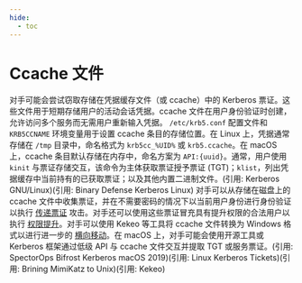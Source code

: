 ```yaml
---
hide:
  - toc
---
```


# Ccache 文件

对手可能会尝试窃取存储在凭据缓存文件（或 ccache）中的 Kerberos 票证。这些文件用于短期存储用户的活动会话凭据。ccache 文件在用户身份验证时创建，允许访问多个服务而无需用户重新输入凭据。  <code>/etc/krb5.conf</code> 配置文件和 <code>KRB5CCNAME</code> 环境变量用于设置 ccache 条目的存储位置。在 Linux 上，凭据通常存储在 `/tmp` 目录中，命名格式为 `krb5cc_%UID%` 或 `krb5.ccache`。在 macOS 上，ccache 条目默认存储在内存中，命名方案为 `API:{uuid}`。通常，用户使用 <code>kinit</code> 与票证存储交互，该命令为主体获取票证授予票证 (TGT)；<code>klist</code>，列出凭据缓存中当前持有的已获取票证；以及其他内置二进制文件。(引用: Kerberos GNU/Linux)(引用: Binary Defense Kerberos Linux)  对手可以从存储在磁盘上的 ccache 文件中收集票证，并在不需要密码的情况下以当前用户身份进行身份验证以执行 [传递票证](https://attack.mitre.org/techniques/T1550/003) 攻击。对手还可以使用这些票证冒充具有提升权限的合法用户以执行 [权限提升](https://attack.mitre.org/tactics/TA0004)。对手可以使用 Kekeo 等工具将 ccache 文件转换为 Windows 格式以进行进一步的 [横向移动](https://attack.mitre.org/tactics/TA0008)。在 macOS 上，对手可能会使用开源工具或 Kerberos 框架通过低级 API 与 ccache 文件交互并提取 TGT 或服务票证。(引用: SpectorOps Bifrost Kerberos macOS 2019)(引用: Linux Kerberos Tickets)(引用: Brining MimiKatz to Unix)(引用: Kekeo)

